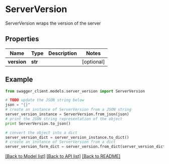 # ServerVersion

ServerVersion wraps the version of the server

## Properties
Name | Type | Description | Notes
------------ | ------------- | ------------- | -------------
**version** | **str** |  | [optional] 

## Example

```python
from swagger_client.models.server_version import ServerVersion

# TODO update the JSON string below
json = "{}"
# create an instance of ServerVersion from a JSON string
server_version_instance = ServerVersion.from_json(json)
# print the JSON string representation of the object
print ServerVersion.to_json()

# convert the object into a dict
server_version_dict = server_version_instance.to_dict()
# create an instance of ServerVersion from a dict
server_version_form_dict = server_version.from_dict(server_version_dict)
```
[[Back to Model list]](../README.md#documentation-for-models) [[Back to API list]](../README.md#documentation-for-api-endpoints) [[Back to README]](../README.md)


